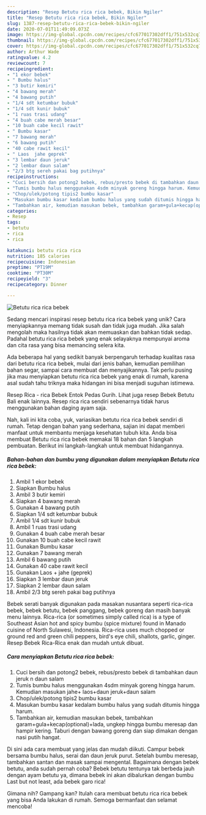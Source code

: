 ```yaml
---
description: "Resep Betutu rica rica bebek, Bikin Ngiler"
title: "Resep Betutu rica rica bebek, Bikin Ngiler"
slug: 1387-resep-betutu-rica-rica-bebek-bikin-ngiler
date: 2020-07-01T11:49:09.073Z
image: https://img-global.cpcdn.com/recipes/cfc677017302dff1/751x532cq70/betutu-rica-rica-bebek-foto-resep-utama.jpg
thumbnail: https://img-global.cpcdn.com/recipes/cfc677017302dff1/751x532cq70/betutu-rica-rica-bebek-foto-resep-utama.jpg
cover: https://img-global.cpcdn.com/recipes/cfc677017302dff1/751x532cq70/betutu-rica-rica-bebek-foto-resep-utama.jpg
author: Arthur Wade
ratingvalue: 4.2
reviewcount: 7
recipeingredient:
- "1 ekor bebek"
- " Bumbu halus"
- "3 butir kemiri"
- "4 bawang merah"
- "4 bawang putih"
- "1/4 sdt ketumbar bubuk"
- "1/4 sdt kunir bubuk"
- "1 ruas trasi udang"
- "4 buah cabe merah besar"
- "10 buah cabe kecil rawit"
- " Bumbu kasar"
- "7 bawang merah"
- "6 bawang putih"
- "40 cabe rawit kecil"
- " Laos  jahe geprek"
- "3 lembar daun jeruk"
- "2 lembar daun salam"
- "2/3 btg sereh pakai bag putihnya"
recipeinstructions:
- "Cuci bersih dan potong2 bebek, rebus/presto bebek di tambahkan daun jeruk n daun salam"
- "Tumis bumbu halus menggunakan 4sdm minyak goreng hingga harum. Kemudian masukan jahe+ laos+daun jeruk+daun salam"
- "Chop/ulek/potong tipis2 bumbu kasar"
- "Masukan bumbu kasar kedalam bumbu halus yang sudah ditumis hingga harum."
- "Tambahkan air, kemudian masukan bebek, tambahkan garam+gula+kecap(optional)+lada, ungkep hingga bumbu meresap dan hampir kering. Taburi dengan bawang goreng dan siap dimakan dengan nasi putih hangat."
categories:
- Resep
tags:
- betutu
- rica
- rica

katakunci: betutu rica rica 
nutrition: 185 calories
recipecuisine: Indonesian
preptime: "PT19M"
cooktime: "PT30M"
recipeyield: "3"
recipecategory: Dinner

---
```



![Betutu rica rica bebek](https://img-global.cpcdn.com/recipes/cfc677017302dff1/751x532cq70/betutu-rica-rica-bebek-foto-resep-utama.jpg)

Sedang mencari inspirasi resep betutu rica rica bebek yang unik? Cara menyiapkannya memang tidak susah dan tidak juga mudah. Jika salah mengolah maka hasilnya tidak akan memuaskan dan bahkan tidak sedap. Padahal betutu rica rica bebek yang enak selayaknya mempunyai aroma dan cita rasa yang bisa memancing selera kita.

Ada beberapa hal yang sedikit banyak berpengaruh terhadap kualitas rasa dari betutu rica rica bebek, mulai dari jenis bahan, kemudian pemilihan bahan segar, sampai cara membuat dan menyajikannya. Tak perlu pusing jika mau menyiapkan betutu rica rica bebek yang enak di rumah, karena asal sudah tahu triknya maka hidangan ini bisa menjadi suguhan istimewa.

Resep Rica - rica Bebek Entok Pedas Gurih. Lihat juga resep Bebek Betutu Bali enak lainnya. Resep rica rica sendiri sebenarnya tidak harus menggunakan bahan daging ayam saja.


Nah, kali ini kita coba, yuk, variasikan betutu rica rica bebek sendiri di rumah. Tetap dengan bahan yang sederhana, sajian ini dapat memberi manfaat untuk membantu menjaga kesehatan tubuh kita. Anda bisa membuat Betutu rica rica bebek memakai 18 bahan dan 5 langkah pembuatan. Berikut ini langkah-langkah untuk membuat hidangannya.

<!--inarticleads1-->

##### Bahan-bahan dan bumbu yang digunakan dalam menyiapkan Betutu rica rica bebek:

1. Ambil 1 ekor bebek
1. Siapkan  Bumbu halus
1. Ambil 3 butir kemiri
1. Siapkan 4 bawang merah
1. Gunakan 4 bawang putih
1. Siapkan 1/4 sdt ketumbar bubuk
1. Ambil 1/4 sdt kunir bubuk
1. Ambil 1 ruas trasi udang
1. Gunakan 4 buah cabe merah besar
1. Gunakan 10 buah cabe kecil rawit
1. Gunakan  Bumbu kasar
1. Gunakan 7 bawang merah
1. Ambil 6 bawang putih
1. Gunakan 40 cabe rawit kecil
1. Gunakan  Laos + jahe (geprek)
1. Siapkan 3 lembar daun jeruk
1. Siapkan 2 lembar daun salam
1. Ambil 2/3 btg sereh pakai bag putihnya


Bebek serati banyak digunakan pada masakan nusantara seperti rica-rica bebek, bebek betutu, bebek panggang, bebek goreng dan masih banyak menu lainnya. Rica-rica (or sometimes simply called rica) is a type of Southeast Asian hot and spicy bumbu (spice mixture) found in Manado cuisine of North Sulawesi, Indonesia. Rica-rica uses much chopped or ground red and green chili peppers, bird&#39;s eye chili, shallots, garlic, ginger. Resep Bebek Rica-Rica enak dan mudah untuk dibuat. 

<!--inarticleads2-->

##### Cara menyiapkan Betutu rica rica bebek:

1. Cuci bersih dan potong2 bebek, rebus/presto bebek di tambahkan daun jeruk n daun salam
1. Tumis bumbu halus menggunakan 4sdm minyak goreng hingga harum. Kemudian masukan jahe+ laos+daun jeruk+daun salam
1. Chop/ulek/potong tipis2 bumbu kasar
1. Masukan bumbu kasar kedalam bumbu halus yang sudah ditumis hingga harum.
1. Tambahkan air, kemudian masukan bebek, tambahkan garam+gula+kecap(optional)+lada, ungkep hingga bumbu meresap dan hampir kering. Taburi dengan bawang goreng dan siap dimakan dengan nasi putih hangat.


Di sini ada cara membuat yang jelas dan mudah diikuti. Campur bebek bersama bumbu halus, serai dan daun jeruk purut. Setelah bumbu meresap, tambahkan santan dan masak sampai mengental. Bagaimana dengan bebek betutu, anda sudah pernah coba? Bebek betutu tentunya tak berbeda jauh dengan ayam betutu ya, dimana bebek ini akan dibalurkan dengan bumbu Last but not least, ada bebek garo rica! 

Gimana nih? Gampang kan? Itulah cara membuat betutu rica rica bebek yang bisa Anda lakukan di rumah. Semoga bermanfaat dan selamat mencoba!
